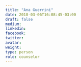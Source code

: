 ```yaml
---
title: "Ana Guerrini"
date: 2018-03-06T16:08:45-03:00
draft: false
medium:
linkedin:
facebook:
twitter:
avatar:
weight:
type: person
role: counselor
---
```

